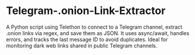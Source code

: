 # Telegram-.onion-Link-Extractor
A Python script using Telethon to connect to a Telegram channel, extract .onion links via regex, and save them as JSON. It uses async/await, handles errors, and tracks the last message ID to avoid duplicates. Ideal for monitoring dark web links shared in public Telegram channels.
